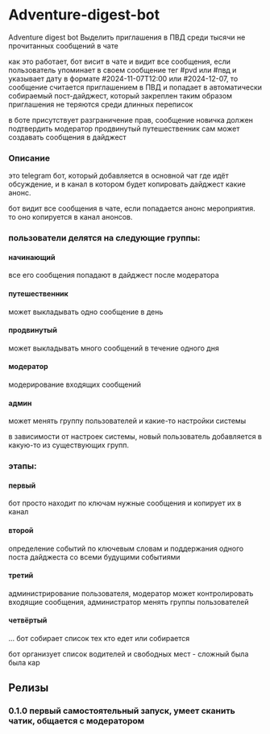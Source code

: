 # Adventure-digest-bot
Adventure digest bot
Выделить приглашения в ПВД среди тысячи не прочитанных сообщений в чате

как это работает, бот висит в чате и видит все сообщения, если пользователь упоминает в своем сообщение тег #pvd или
#пвд и указывает дату в формате #2024-11-07Т12:00 или #2024-12-07, то сообщение считается приглашением в ПВД и попадает
в автоматически собираемый пост-дайджест, который закреплен
таким образом приглашения не теряются среди длинных переписок

в боте присутствует разграничение прав, сообщение новичка должен подтвердить модератор
продвинутый путешественник сам может создавать сообщения в дайджест

### Описание
это telegram бот, который добавляется в основной чат где идёт обсуждение, и в канал в котором будет копировать дайджест какие анонс. 

бот видит все сообщения в чате, если попадается анонс мероприятия. то оно копируется в канал анонсов. 

### пользователи делятся на следующие группы: 
#### начинающий 
все его сообщения попадают в дайджест после модератора
#### путешественник 
может выкладывать одно сообщение в день
#### продвинутый 
может выкладывать много сообщений в течение одного дня
#### модератор 
модерирование входящих сообщений
#### админ 
может менять группу пользователей и какие-то настройки системы


в зависимости от настроек системы, новый пользователь добавляется в какую-то из существующих групп.

### этапы:
#### первый
бот просто находит по ключам нужные сообщения и копирует их в канал 
#### второй
определение событий по ключевым словам и поддержания одного поста дайджеста со всеми будущими событиями 
#### третий 
администрирование пользователя, модератор может контролировать входящие сообщения, администратор менять группы пользователей 
#### четвёртый 
...
бот собирает список тех кто едет или собирается 

бот организует список водителей и свободных мест - сложный была была кар

## Релизы

### 0.1.0 первый самостоятельный запуск, умеет сканить чатик, общается с модератором
